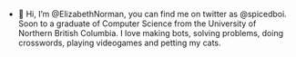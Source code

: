 - 👋 Hi, I’m @ElizabethNorman, you can find me on twitter as @spicedboi. Soon to a graduate of Computer Science from the University of Northern British Columbia. I love making bots, solving problems, doing crosswords, playing videogames and petting my cats. 

<!---
ElizabethNorman/ElizabethNorman is a ✨ special ✨ repository because its `README.md` (this file) appears on your GitHub profile.
You can click the Preview link to take a look at your changes.
--->
